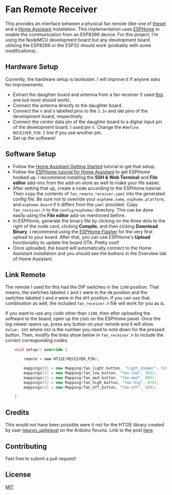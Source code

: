 # Fan Remote Receiver

This provides an interface between a physical fan remote (like one of [these](https://i.imgur.com/g9jsem4.jpg)) and a [Home Assistant](https://www.home-assistant.io/) installation. This implementation uses [ESPHome](https://esphome.io/) to enable the communication from an ESP8266 device. For this project, I'm using the NodeMCU development board but any development board utilizing the ESP8266 or the ESP32 should work (probably with some modifications).

## Hardware Setup
Currently, the hardware setup is lackluster. I will improve it if anyone asks for improvements.
- Extract the daughter board and antenna from a fan receiver (I used [this](https://www.amazon.com/gp/product/B07TCMWDDM/) one but most should work).
- Connect the antenna directly to the daughter board.
- Connect the `V` and `G` labelled pins to the `3.3v` and `GND` pins of the development board, respectively.
- Connect the center data pin of the daughter board to a digital input pin of the development board. I used pin `5`. Change the `#define RECEIVER_PIN 5` line if you use another pin.
- Set up the software!

## Software Setup

- Follow the [Home Assistant Getting Started](https://www.home-assistant.io/getting-started/) tutorial to get that setup.
- Follow the [ESPHome tutorial for Home Assistant](https://esphome.io/guides/getting_started_hassio.html) to get ESPHome hooked up. I recommend installing the **SSH & Web Terminal** and **File editor** add-ons from the add-on store as well to make your life easier.
- After setting that up, create a node according to the ESPHome tutorial. Then copy the contents of `fan_remote_receiver.yaml` into the generated config file. Be sure not to override your `esphome.name`, `esphome.platform`, and `esphome.board` if it differs from the `yaml` provided. Copy `fan_receiver.h` to the `config/esphome/` directory. This can be done easily using the **File editor** add-on mentioned before.
- In ESPHome, generate the binary file by clicking on the three dots to the right of the node card, clicking **Compile**, and then cicking **Download Binary**. I recommend using the [ESPHome Flasher](https://esphome.io/guides/faq.html#esphome-flasher) for the very first upload to your board. After that, you can use ESPHome's **Upload** functionality to update the board OTA. Pretty cool!
- Once uploaded, the board will automatically connect to the Home Assistant installation and you should see the buttons in the Overview tab of Home Assistant.

## Link Remote

The remote I used for this had the DIP switches in the `1100` position. That means, the switches labeled `1` and `2` were in the `ON` position and the switches labeled `3` and `4` were in the `OFF` position. If you can use that combination as well, the included `fan_receiver.h` file will work for you as is.

If you want to use any code other than `1100`, then after uploading the software to the board, open up the `LOGS` on the ESPHome panel. Once the log viewer opens up, press any button on your remote and it will show `Value: XXX` where `XXX` is the number you need to note down for the pressed button. Then, modify the lines show below in `fan_receiver.h` to include the correct corresponding codes.

```c++
    void setup() override {

        remote = new HT12E(RECEIVER_PIN);

        mappings[0] = new Mapping(fan_light_button, "light_dimmer", 510);
        mappings[1] = new Mapping(fan_low_button, "fan-low", 503);
        mappings[2] = new Mapping(fan_med_button, "fan-med", 495);
        mappings[3] = new Mapping(fan_high_button, "fan-hig", 479);
        mappings[4] = new Mapping(fan_off_button, "fan-off", 509);

    }
```

## Credits

This would not have been possible were it not for the HT12E library created by user [neuron_upheaval](https://forum.arduino.cc/index.php?action=profile;u=5600) on the Arduino forums. Link to the post [here](https://forum.arduino.cc/index.php?topic=54788.0).

## Contributing
Feel free to submit a pull request!

## License
[MIT](https://choosealicense.com/licenses/mit/)